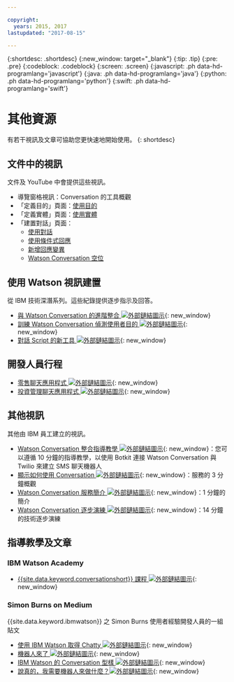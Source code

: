 ```yaml
---

copyright:
  years: 2015, 2017
lastupdated: "2017-08-15"

---
```


{:shortdesc: .shortdesc}
{:new_window: target="_blank"}
{:tip: .tip}
{:pre: .pre}
{:codeblock: .codeblock}
{:screen: .screen}
{:javascript: .ph data-hd-programlang='javascript'}
{:java: .ph data-hd-programlang='java'}
{:python: .ph data-hd-programlang='python'}
{:swift: .ph data-hd-programlang='swift'}

# 其他資源

有若干視訊及文章可協助您更快速地開始使用。
{: shortdesc}

## 文件中的視訊

文件及 YouTube 中會提供這些視訊。

- 導覽窗格視訊：Conversation 的工具概觀
- 「定義目的」頁面：[使用目的](intents.html)
- 「定義實體」頁面：[使用實體](entities.html)
- 「建置對話」頁面：
    - [使用對話](dialog-build.html)
    - [使用條件式回應](dialog-build.html#multiple)
    - [新增回應變異](dialog-build.html#variety)
    - [Watson Conversation 空位](dialog-build.html#slots)

## 使用 Watson 視訊建置

從 IBM 技術深潛系列。這些紀錄提供逐步指示及回答。

- [與 Watson Conversation 的進階整合 ![外部鏈結圖示](../../icons/launch-glyph.svg "外部鏈結圖示")](https://youtu.be/0rnt54ONtQw){: new_window}
- [訓練 Watson Conversation 偵測使用者目的 ![外部鏈結圖示](../../icons/launch-glyph.svg "外部鏈結圖示")](https://youtu.be/uYw4Tv1Y5tc){: new_window}
- [對話 Script 的新工具 ![外部鏈結圖示](../../icons/launch-glyph.svg "外部鏈結圖示")](https://youtu.be/QuR54--vD5o){: new_window}

## 開發人員行程

- [零售聊天應用程式 ![外部鏈結圖示](../../icons/launch-glyph.svg "外部鏈結圖示")](https://developer.ibm.com/code/journey/create-cognitive-retail-chatbot/){: new_window}
- [投資管理聊天應用程式 ![外部鏈結圖示](../../icons/launch-glyph.svg "外部鏈結圖示")](https://developer.ibm.com/code/journey/create-an-investment-management-chatbot/){: new_window}

## 其他視訊

其他由 IBM 員工建立的視訊。

- [Watson Conversation 整合指導教學 ![外部鏈結圖示](../../icons/launch-glyph.svg "外部鏈結圖示")](https://www.youtube.com/watch?v=O3silvVBaC8&t=3s){: new_window}：您可以遵循 10 分鐘的指導教學，以使用 Botkit 連接 Watson Conversation 與 Twilio 來建立 SMS 聊天機器人
- [顯示如何使用 Conversation ![外部鏈結圖示](../../icons/launch-glyph.svg "外部鏈結圖示")](https://youtu.be/1rTl1WEbg5U){: new_window}：服務的 3 分鐘概觀
- [Watson Conversation 服務簡介 ![外部鏈結圖示](../../icons/launch-glyph.svg "外部鏈結圖示")](https://youtu.be/A96nLYSMltA){: new_window}：1 分鐘的簡介
- [Watson Conversation 逐步演練 ![外部鏈結圖示](../../icons/launch-glyph.svg "外部鏈結圖示")](https://youtu.be/ELwWhJGE2P8){: new_window}：14 分鐘的技術逐步演練

## 指導教學及文章

### IBM Watson Academy

- [{{site.data.keyword.conversationshort}} 課程 ![外部鏈結圖示](../../icons/launch-glyph.svg "外部鏈結圖示")](https://www.watson-academy.info/course/index.php?categoryid=29){: new_window}

### Simon Burns on Medium

{{site.data.keyword.ibmwatson}} 之 Simon Burns 使用者經驗開發人員的一組貼文

- [使用 IBM Watson 取得 Chatty ![外部鏈結圖示](../../icons/launch-glyph.svg "外部鏈結圖示")](https://medium.com/@snrubnomis/getting-chatty-with-ibm-watson-1075c549ee9e#.vkt86reej){: new_window}
- [機器人來了 ![外部鏈結圖示](../../icons/launch-glyph.svg "外部鏈結圖示")](https://medium.com/@snrubnomis/the-bots-are-coming-b0fa71475381#.jq8md0zg7){: new_window}
- [IBM Watson 的 Conversation 型樣 ![外部鏈結圖示](../../icons/launch-glyph.svg "外部鏈結圖示")](https://medium.com/@snrubnomis/conversation-patterns-with-ibm-watson-6c4be05e2fe5#.eorkk7crm){: new_window}
- [說真的，我需要機器人來做什麼？![外部鏈結圖示](../../icons/launch-glyph.svg "外部鏈結圖示")](https://medium.com/@snrubnomis/seriously-what-do-i-need-a-bot-for-8b91a5ffac1a#.ipvv6ixru){: new_window}

